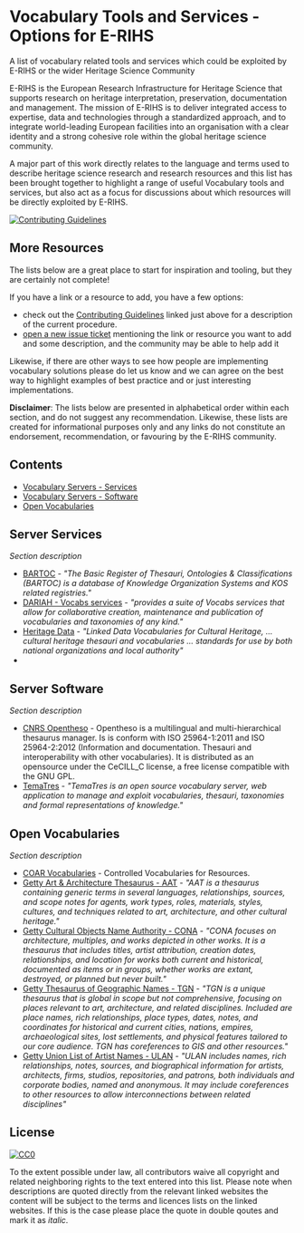 # Vocabulary Tools and Services - Options for E-RIHS

A list of vocabulary related tools and services which could be exploited by E-RIHS or the wider Heritage Science Community 

E-RIHS is the European Research Infrastructure for Heritage Science that supports research on heritage interpretation, preservation, documentation and management. The mission of E-RIHS is to deliver integrated access to expertise, data and technologies through a standardized approach, and to integrate world-leading European facilities into an organisation with a clear identity and a strong cohesive role within the global heritage science community.

A major part of this work directly relates to the language and terms used to describe heritage science research and research resources and this list has been brought together to highlight a range of useful Vocabulary tools and services, but also act as a focus for discussions about which resources will be directly exploited by E-RIHS.

[![Contributing Guidelines](http://img.shields.io/badge/CONTRIBUTING-Guidelines-blue.svg)](./contributing.md)

## More Resources

The lists below are a great place to start for inspiration and tooling, but they are certainly not complete!

If you have a link or a resource to add, you have a few options: 
- check out the [Contributing Guidelines](./contributing.md) linked just above for  a description of the current procedure.
- [open a new issue ticket](https://github.com/E-RIHS/hs-interoperability/issues) mentioning the link or resource you want to add and some description, and the community may be able to help add it

Likewise, if there are other ways to see how people are implementing vocabulary solutions please do let us know and we can agree on the best way to highlight examples of best practice and or just interesting implementations.

**Disclaimer**: The lists below are presented in alphabetical order within each section, and do not suggest any recommendation. Likewise, these lists are created for informational purposes only and any links do not constitute an endorsement, recommendation, or favouring by the E-RIHS community.

## Contents
- [Vocabulary Servers - Services](#server-services)
- [Vocabulary Servers - Software](#server-software)
- [Open Vocabularies](#open-vocabularies)


## Server Services
_Section description_ 

- [BARTOC](https://bartoc.org) - _"The Basic Register of Thesauri, Ontologies & Classifications (BARTOC) is a database of Knowledge Organization Systems and KOS related registries."_
- [DARIAH - Vocabs services](https://vocabs.dariah.eu) - _"provides a suite of Vocabs services that allow for collaborative creation, maintenance and publication of vocabularies and taxonomies of any kind."_
- [Heritage Data](https://www.heritagedata.org) - _"Linked Data Vocabularies for Cultural Heritage, ... cultural heritage thesauri and vocabularies ... standards for use by both national organizations and local authority"_
- 
## Server Software
_Section description_

- [CNRS Opentheso](https://opentheso.hypotheses.org/introduction) - Opentheso is a multilingual and multi-hierarchical thesaurus manager. Is is conform with ISO 25964-1:2011 and ISO 25964-2:2012 (Information and documentation. Thesauri and interoperability with other vocabularies). It is distributed as an opensource under the CeCILL_C license, a free license compatible with the GNU GPL. 
- [TemaTres](https://vocabularyserver.com) - _"TemaTres is an open source vocabulary server, web application to manage and exploit vocabularies, thesauri, taxonomies and formal representations of knowledge."_

## Open Vocabularies
_Section description_

- [COAR Vocabularies](https://vocabularies.coar-repositories.org/) - Controlled Vocabularies for Resources.
- [Getty Art & Architecture Thesaurus - AAT](https://www.getty.edu/research/tools/vocabularies/aat) - _"AAT is a thesaurus containing generic terms in several languages, relationships, sources, and scope notes for agents, work types, roles, materials, styles, cultures, and techniques related to art, architecture, and other cultural heritage."_
- [Getty Cultural Objects Name Authority - CONA](https://www.getty.edu/research/tools/vocabularies/cona/index.html) - _"CONA focuses on architecture, multiples, and works depicted in other works. It is a thesaurus that includes titles, artist attribution, creation dates, relationships, and location for works both current and historical, documented as items or in groups, whether works are extant, destroyed, or planned but never built."_
- [Getty Thesaurus of Geographic Names - TGN](https://www.getty.edu/research/tools/vocabularies/tgn/index.html) - _"TGN is a unique thesaurus that is global in scope but not comprehensive, focusing on places relevant to art, architecture, and related disciplines. Included are place names, rich relationships, place types, dates, notes, and coordinates for historical and current cities, nations, empires, archaeological sites, lost settlements, and physical features tailored to our core audience. TGN has coreferences to GIS and other resources."_
- [Getty Union List of Artist Names - ULAN](https://www.getty.edu/research/tools/vocabularies/ulan/index.html) - _"ULAN includes names, rich relationships, notes, sources, and biographical information for artists, architects, firms, studios, repositories, and patrons, both individuals and corporate bodies, named and anonymous. It may include coreferences to other resources to allow interconnections between related disciplines"_





## License

[![CC0](http://mirrors.creativecommons.org/presskit/buttons/88x31/svg/cc-zero.svg)](https://creativecommons.org/publicdomain/zero/1.0/)

To the extent possible under law, all contributors waive all copyright and related neighboring rights to the text entered into this list. Please note when descriptions are quoted directly from the relevant linked websites the content will be subject to the terms and licences lists on the linked websites.  If this is the case please place the quote in double qoutes and mark it as _italic_.
